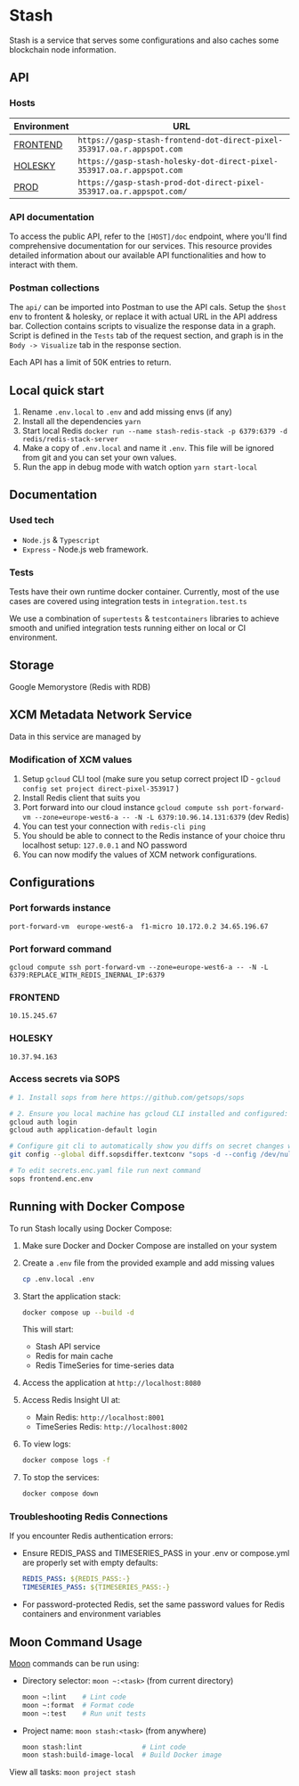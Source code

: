 # Stash

Stash is a service that serves some configurations and also caches some blockchain node information.

## API

### Hosts

| Environment                                                                              | URL |
|------------------------------------------------------------------------------------------|----|
| [FRONTEND](https://gasp-stash-frontend-dot-direct-pixel-353917.oa.r.appspot.com)    | `https://gasp-stash-frontend-dot-direct-pixel-353917.oa.r.appspot.com` |
| [HOLESKY](https://gasp-stash-holesky-dot-direct-pixel-353917.oa.r.appspot.com) | `https://gasp-stash-holesky-dot-direct-pixel-353917.oa.r.appspot.com` |
| [PROD](https://gasp-stash-prod-dot-direct-pixel-353917.oa.r.appspot.com/)    | `https://gasp-stash-prod-dot-direct-pixel-353917.oa.r.appspot.com/` |

### API documentation

To access the public API, refer to the ```[HOST]/doc``` endpoint, where you'll find comprehensive documentation for our services.
This resource provides detailed information about our available API functionalities and how to interact with them.

### Postman collections

The `api/` can be imported into Postman to use the API cals.
Setup the `$host` env to frontent & holesky, or replace it with actual URL in the API address bar.
Collection contains scripts to visualize the response data in a graph.
Script is defined in the `Tests` tab of the request section, and graph is in the `Body -> Visualize` tab in the response section.

Each API has a limit of 50K entries to return.

## Local quick start

1. Rename `.env.local` to `.env` and add missing envs (if any)
2. Install all the dependencies `yarn`
3. Start local Redis `docker run --name stash-redis-stack -p 6379:6379 -d redis/redis-stack-server`
4. Make a copy of `.env.local` and name it `.env`. This file will be ignored from git and you can set your own values.
5. Run the app in debug mode with watch option `yarn start-local`

## Documentation

### Used tech

- `Node.js` & `Typescript`
- `Express` - Node.js web framework.

### Tests

Tests have their own runtime docker container. Currently, most of the use cases are covered using integration tests in `integration.test.ts`

We use a combination of `supertests` & `testcontainers` libraries to achieve smooth and unified integration tests running either on local or CI environment.

## Storage

Google Memorystore (Redis with RDB)

## XCM Metadata Network Service

Data in this service are managed by

### Modification of XCM values

1. Setup `gcloud` CLI tool (make sure you setup correct project ID - `gcloud config set project direct-pixel-353917` )
2. Install Redis client that suits you
3. Port forward into our cloud instance `gcloud compute ssh port-forward-vm --zone=europe-west6-a -- -N -L 6379:10.96.14.131:6379` (dev Redis)
4. You can test your connection with `redis-cli ping`
5. You should be able to connect to the Redis instance of your choice thru localhost setup: `127.0.0.1` and NO password
6. You can now modify the values of XCM network configurations.

## Configurations

### Port forwards instance

`port-forward-vm  europe-west6-a  f1-micro 10.172.0.2 34.65.196.67`

### Port forward command

`gcloud compute ssh port-forward-vm --zone=europe-west6-a -- -N -L 6379:REPLACE_WITH_REDIS_INERNAL_IP:6379`

### FRONTEND

`10.15.245.67`

### HOLESKY

`10.37.94.163`

### Access secrets via SOPS

```bash
# 1. Install sops from here https://github.com/getsops/sops

# 2. Ensure you local machine has gcloud CLI installed and configured:
gcloud auth login
gcloud auth application-default login

# Configure git cli to automatically show you diffs on secret changes when you have access to them
git config --global diff.sopsdiffer.textconv "sops -d --config /dev/null"

# To edit secrets.enc.yaml file run next command
sops frontend.enc.env
```

## Running with Docker Compose

To run Stash locally using Docker Compose:

1. Make sure Docker and Docker Compose are installed on your system
2. Create a `.env` file from the provided example and add missing values

   ```bash
   cp .env.local .env
   ```

3. Start the application stack:

   ```bash
   docker compose up --build -d
   ```

   This will start:
   - Stash API service
   - Redis for main cache
   - Redis TimeSeries for time-series data

4. Access the application at `http://localhost:8080`
5. Access Redis Insight UI at:
   - Main Redis: `http://localhost:8001`
   - TimeSeries Redis: `http://localhost:8002`

6. To view logs:

   ```bash
   docker compose logs -f
   ```

7. To stop the services:

   ```bash
   docker compose down
   ```

### Troubleshooting Redis Connections

If you encounter Redis authentication errors:

- Ensure REDIS_PASS and TIMESERIES_PASS in your .env or compose.yml are properly set with empty defaults:

  ```yaml
  REDIS_PASS: ${REDIS_PASS:-}
  TIMESERIES_PASS: ${TIMESERIES_PASS:-}
  ```

- For password-protected Redis, set the same password values for Redis containers and environment variables

## Moon Command Usage

[Moon](https://moonrepo.dev/) commands can be run using:

- Directory selector: `moon ~:<task>` (from current directory)

  ```bash
  moon ~:lint    # Lint code
  moon ~:format  # Format code
  moon ~:test    # Run unit tests
  ```

- Project name: `moon stash:<task>` (from anywhere)

  ```bash
  moon stash:lint               # Lint code
  moon stash:build-image-local  # Build Docker image
  ```

View all tasks: `moon project stash`
